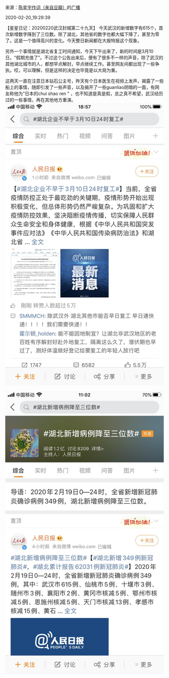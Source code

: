 来源：[陈星宇作词（来自豆瓣）](https://www.douban.com/people/chenxingyu2009/)的[广播](https://www.douban.com/people/chenxingyu2009/status/2823050334/)


2020-02-20_19:29:39


【星星日记：20200220武汉封城第二十九天】
今天武汉的新增数字有615个，首次新增数字降到了三位数。除了湖北，其他省的数字也都大幅下降了，甚至为零了。这是一个值得高兴的变化。今天整日新闻都在大报特报这个现象。

另外一个事情就是湖北省复工时间通知，今天下午出来了，新的时间是3月10日。“假期充值了”。不过这个公告出来后，便有了很多不一样的声音，除了武汉的其他湖北城市的人，都想早点解封，早点继续工作。甚至网友间都出现了一些争执。哎，可以理解，但是这样的决定也毕竟是以大局为重。

这两天一直在注意日本钻石公主号，昨天有个日本医生在视频上发声，揭露了一些船上的事情，随即引发了一些声音，以及揭开了一些guanliao阴暗的一面，有网友称他为“日本的chui shao  ren "  ，也不知道是真是假，总之真不希望，武汉经历过的一些事情，再在其他地方重演。
![](./pic/2020-02-20_19:29:39-陈星宇作词的广播1.jpg)  

![](./pic/2020-02-20_19:29:39-陈星宇作词的广播2.jpg)  

